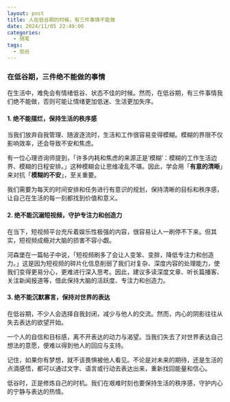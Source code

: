 ```yaml
---
layout: post
title: 人在低谷期的时候，有三件事情不能做
date: 2024/11/05 22:49:00
categories:
  - 随笔
tags:
  - 低谷    
---
```


### 在低谷期，三件绝不能做的事情

在生活中，难免会有情绪低谷、状态不佳的时候。然而，在低谷期，有三件事情我们绝不能做，否则可能让情绪更加低迷、生活更加失序。

#### 1. 绝不能摆烂，保持生活的秩序感

当我们放弃自我管理、随波逐流时，生活和工作很容易变得模糊。模糊的界限不仅影响效率，还会导致不安和焦虑。

有一位心理咨询师提到，「许多内耗和焦虑的来源正是‘模糊’：模糊的工作生活边界、模糊的日程安排。」这种模糊会让思维凌乱不堪。因此，学会用「**有意的清晰**」来对抗「**模糊的不安**」，至关重要。

我们需要为每天的时间安排和任务进行有意识的规划，保持清晰的目标和秩序感，让自己在生活的每一刻都找到价值和意义。

#### 2. 绝不能沉溺短视频，守护专注力和创造力

在当下，短视频平台充斥着娱乐性极强的内容，很容易让人一刷停不下来。但其实，短视频成瘾对大脑的损害不容小觑。

河森堡在一篇帖子中说，「短视频刷多了会让人变笨、变胖，降低专注力和创造力。」这是因为短视频的碎片化信息削弱了我们对复杂、深度内容的处理能力，使我们变得更易分心，更难进行深入思考。因此，建议多读深度文章、听长篇播客、关注新闻报道等，借此保持大脑的活跃度、专注力和创造力。

#### 3. 绝不能沉默寡言，保持对世界的表达

在低谷期，不少人会选择自我封闭，减少与他人的交流。然而，内心的阴影往往从失去表达的欲望开始。

一个人的自信和目标感，离不开表达的动力与渴望。当我们失去了对世界表达自己想法的意愿，便难以得到他人的回应与支持。

记住，如果你有梦想，就不该畏惧被他人看见。不论是对未来的期待，还是生活的点滴感悟，都可以通过文字、语言或行动去表达出来，重新找回能量和信心。

低谷时，正是修炼自己的时机。我们在艰难时刻也要保持生活的秩序感，守护内心的宁静与表达的热情。
